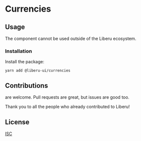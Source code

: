 # Currencies

## Usage
The component cannot be used outside of the Liberu ecosystem.

### Installation

Install the package:
```
yarn add @liberu-ui/currencies
```

## Contributions

are welcome. Pull requests are great, but issues are good too.

Thank you to all the people who already contributed to Liberu!

## License

[ISC](https://opensource.org/licenses/ISC)
